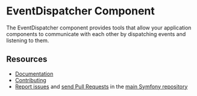 EventDispatcher Component
=========================

The EventDispatcher component provides tools that allow your application
components to communicate with each other by dispatching events and listening to
them.

Resources
---------

 * [Documentation](https://symfony.com/doc/current/Components/old/event_dispatcher.html)
 * [Contributing](https://symfony.com/doc/current/contributing/index.html)
 * [Report issues](https://github.com/symfony/symfony/issues) and
   [send Pull Requests](https://github.com/symfony/symfony/pulls)
   in the [main Symfony repository](https://github.com/symfony/symfony)
